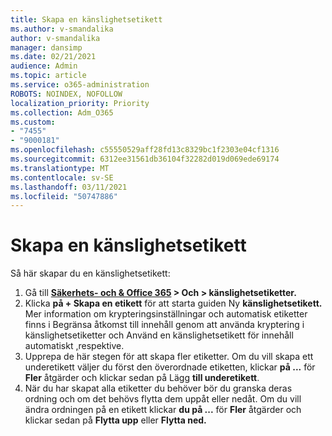 ```yaml
---
title: Skapa en känslighetsetikett
ms.author: v-smandalika
author: v-smandalika
manager: dansimp
ms.date: 02/21/2021
audience: Admin
ms.topic: article
ms.service: o365-administration
ROBOTS: NOINDEX, NOFOLLOW
localization_priority: Priority
ms.collection: Adm_O365
ms.custom:
- "7455"
- "9000181"
ms.openlocfilehash: c55550529aff28fd13c8329bc1f2303e04cf1316
ms.sourcegitcommit: 6312ee31561db36104f32282d019d069ede69174
ms.translationtype: MT
ms.contentlocale: sv-SE
ms.lasthandoff: 03/11/2021
ms.locfileid: "50747886"
---
```

# <a name="create-a-sensitivity-label"></a>Skapa en känslighetsetikett

Så här skapar du en känslighetsetikett:

1. Gå till **[Säkerhets- och & Office 365](https://sip.protection.office.com/) > Och > känslighetsetiketter.**
2. Klicka **på + Skapa en etikett** för att starta guiden Ny **känslighetsetikett.** Mer information om krypteringsinställningar och [](https://docs.microsoft.com/microsoft-365/compliance/encryption-sensitivity-labels) automatisk etiketter finns i Begränsa åtkomst till innehåll genom att använda kryptering i känslighetsetiketter och Använd en känslighetsetikett för innehåll automatiskt [,](https://docs.microsoft.com/microsoft-365/compliance/apply-sensitivity-label-automatically)respektive.
3. Upprepa de här stegen för att skapa fler etiketter. Om du vill skapa ett underetikett väljer du först den överordnade etiketten, klickar **på ...** för **Fler** åtgärder och klickar sedan på Lägg **till underetikett**.
4. När du har skapat alla etiketter du behöver bör du granska deras ordning och om det behövs flytta dem uppåt eller nedåt. Om du vill ändra ordningen på en etikett klickar **du på ...** för **Fler** åtgärder och klickar sedan på **Flytta upp** eller **Flytta ned.** 
